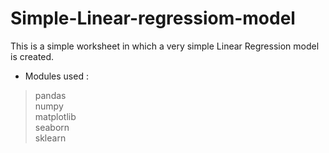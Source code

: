 # Simple-Linear-regressiom-model
This is a simple worksheet in which a very simple Linear Regression model is created.

* Modules used :
>pandas   <br>
>numpy    <br>
>matplotlib    <br>
>seaborn   <br>
>sklearn    <br>
